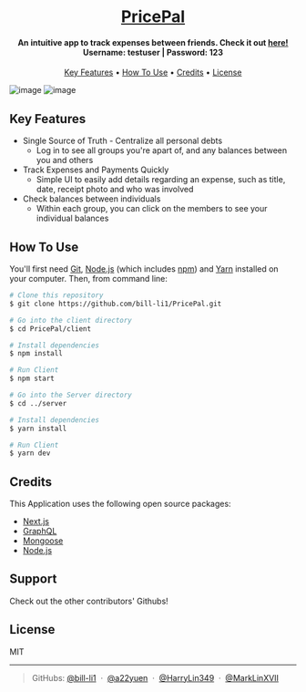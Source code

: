 <h1 align="center">
<a href="https://price-pal-client.vercel.app/">PricePal</a>
  <br>
</h1>

<h4 align="center">An intuitive app to track expenses between friends. Check it out <a href="https://price-pal-client.vercel.app/">here!</a> </br> Username: testuser | Password: 123</h4>

<p align="center">
  <a href="#key-features">Key Features</a> •
  <a href="#how-to-use">How To Use</a> •
  <a href="#credits">Credits</a> •
  <a href="#license">License</a>
</p>

![image](https://user-images.githubusercontent.com/38056522/134573169-0c2bb5f9-28a9-48aa-b5d6-fe2eb2372d0b.png)
![image](https://user-images.githubusercontent.com/38056522/134572873-232139e4-15cb-4713-8d59-fe25a6a5685e.png)

## Key Features

* Single Source of Truth - Centralize all personal debts
  - Log in to see all groups you're apart of, and any balances between you and others
* Track Expenses and Payments Quickly
  - Simple UI to easily add details regarding an expense, such as title, date, receipt photo and who was involved
* Check balances between individuals
	* Within each group, you can click on the members to see your individual balances


## How To Use

You'll first need [Git](https://git-scm.com), [Node.js](https://nodejs.org/en/download/) (which includes [npm](http://npmjs.com)) and [Yarn](https://www.npmjs.com/package/yarn) installed on your computer. Then, from command line:

```bash
# Clone this repository
$ git clone https://github.com/bill-li1/PricePal.git

# Go into the client directory
$ cd PricePal/client

# Install dependencies
$ npm install

# Run Client
$ npm start

# Go into the Server directory
$ cd ../server

# Install dependencies
$ yarn install

# Run Client
$ yarn dev

```
## Credits

This Application uses the following open source packages:

- [Next.js](https://nextjs.org/)
- [GraphQL](https://graphql.org/)
- [Mongoose](https://mongoosejs.com/)
- [Node.js](https://nodejs.org/)


## Support

Check out the other contributors' Githubs!

## License

MIT

---

> GitHubs: [@bill-li1](https://github.com/bill-li1) &nbsp;&middot;&nbsp;  [@a22yuen](https://github.com/a22yuen) &nbsp;&middot;&nbsp; [@HarryLin349](https://github.com/HarryLin349) &nbsp;&middot;&nbsp; [@MarkLinXVII](https://github.com/MarkLinXVII) 

